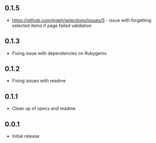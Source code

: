 
## 0.1.5

* https://github.com/nigelr/selections/issues/5 - issue with forgetting selected items if page failed validation


## 0.1.3

* Fixing issue with dependencies on Rubygems

## 0.1.2

* Fixing issues with readme

## 0.1.1

* Clean up of specs and readme

## 0.0.1

* Initial release


